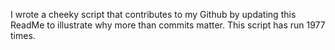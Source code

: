 I wrote a cheeky script that contributes to my Github by updating this ReadMe to illustrate why more than commits matter. This script has run 1977 times.